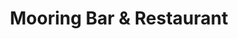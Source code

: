 ---
layout: default
title: "Mooring Bar & Restaurant"
categories: Bars
rating: "$$"
description: "International cuisine located on Port Vila Habour, Enjoy the spectacular sunset on the beach. Tel: 26800 or email: reservation@moorings.com.vu"
---